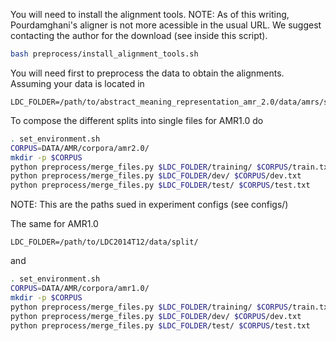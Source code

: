 You will need to install the alignment tools. NOTE: As of this writing,
Pourdamghani's aligner is not more acessible in the usual URL. We suggest
contacting the author for the download (see inside this script).

```bash
bash preprocess/install_alignment_tools.sh
```

You will need first to preprocess the data to obtain the alignments. Assuming
your data is located in 

```
LDC_FOLDER=/path/to/abstract_meaning_representation_amr_2.0/data/amrs/split/
```

To compose the different splits into single files for AMR1.0 do

```bash
. set_environment.sh
CORPUS=DATA/AMR/corpora/amr2.0/
mkdir -p $CORPUS
python preprocess/merge_files.py $LDC_FOLDER/training/ $CORPUS/train.txt
python preprocess/merge_files.py $LDC_FOLDER/dev/ $CORPUS/dev.txt 
python preprocess/merge_files.py $LDC_FOLDER/test/ $CORPUS/test.txt
```

NOTE: This are the paths sued in experiment configs (see configs/)

The same for AMR1.0

```
LDC_FOLDER=/path/to/LDC2014T12/data/split/
```

and

```bash
. set_environment.sh
CORPUS=DATA/AMR/corpora/amr1.0/
mkdir -p $CORPUS
python preprocess/merge_files.py $LDC_FOLDER/training/ $CORPUS/train.txt
python preprocess/merge_files.py $LDC_FOLDER/dev/ $CORPUS/dev.txt 
python preprocess/merge_files.py $LDC_FOLDER/test/ $CORPUS/test.txt
```
